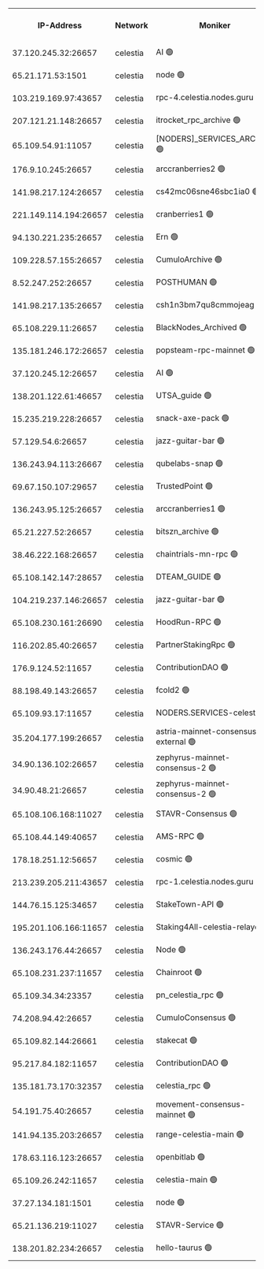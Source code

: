 


<table><tr><th>IP-Address</th><th>Network</th><th>Moniker</th><th>Latest Block Height</th><th>Earliest Block Height</th><th>Catching Up</th><th>Tx Index</th><th>Voting Power</th><th>Version</th><th>Scan Time</th></tr><tr><td>37.120.245.32:26657</td><td>celestia</td><td>AI 🟢</td><td>4259121</td><td>1</td><td>False</td><td>off</td><td>0</td><td>3.3.1</td><td>2025-03-02T06:09:50.378915347UTC</td></tr><tr><td>65.21.171.53:1501</td><td>celestia</td><td>node 🟢</td><td>4259121</td><td>1</td><td>False</td><td>on</td><td>0</td><td>3.3.1</td><td>2025-03-02T06:09:50.737593013UTC</td></tr><tr><td>103.219.169.97:43657</td><td>celestia</td><td>rpc-4.celestia.nodes.guru 🟢</td><td>4259125</td><td>1</td><td>False</td><td>on</td><td>0</td><td>3.3.1</td><td>2025-03-02T06:10:10.670862906UTC</td></tr><tr><td>207.121.21.148:26657</td><td>celestia</td><td>itrocket_rpc_archive 🟢</td><td>4259126</td><td>1</td><td>False</td><td>on</td><td>0</td><td>3.3.1</td><td>2025-03-02T06:10:18.362127310UTC</td></tr><tr><td>65.109.54.91:11057</td><td>celestia</td><td>[NODERS]_SERVICES_ARCHIVE 🟢</td><td>4256495</td><td>1</td><td>False</td><td>on</td><td>0</td><td>3.3.1</td><td>2025-03-02T06:10:51.965833460UTC</td></tr><tr><td>176.9.10.245:26657</td><td>celestia</td><td>arccranberries2 🟢</td><td>4259134</td><td>1</td><td>False</td><td>on</td><td>0</td><td>3.3.1</td><td>2025-03-02T06:11:08.512699866UTC</td></tr><tr><td>141.98.217.124:26657</td><td>celestia</td><td>cs42mc06sne46sbc1ia0 🟢</td><td>4259134</td><td>1</td><td>False</td><td>on</td><td>0</td><td>3.3.1</td><td>2025-03-02T06:11:11.386189946UTC</td></tr><tr><td>221.149.114.194:26657</td><td>celestia</td><td>cranberries1 🟢</td><td>4259138</td><td>1</td><td>False</td><td>on</td><td>0</td><td>3.3.1</td><td>2025-03-02T06:11:33.709198656UTC</td></tr><tr><td>94.130.221.235:26657</td><td>celestia</td><td>Ern 🟢</td><td>4259143</td><td>1</td><td>False</td><td>on</td><td>0</td><td>3.3.1</td><td>2025-03-02T06:12:02.632899409UTC</td></tr><tr><td>109.228.57.155:26657</td><td>celestia</td><td>CumuloArchive 🟢</td><td>4259145</td><td>1</td><td>False</td><td>on</td><td>0</td><td>3.3.1</td><td>2025-03-02T06:12:13.193769973UTC</td></tr><tr><td>8.52.247.252:26657</td><td>celestia</td><td>POSTHUMAN 🟢</td><td>4259146</td><td>1</td><td>False</td><td>on</td><td>0</td><td>3.3.1</td><td>2025-03-02T06:12:22.221227808UTC</td></tr><tr><td>141.98.217.135:26657</td><td>celestia</td><td>csh1n3bm7qu8cmmojeag 🟢</td><td>4259147</td><td>1</td><td>False</td><td>on</td><td>0</td><td>3.3.1</td><td>2025-03-02T06:12:22.937337188UTC</td></tr><tr><td>65.108.229.11:26657</td><td>celestia</td><td>BlackNodes_Archived 🟢</td><td>4259147</td><td>1</td><td>False</td><td>on</td><td>0</td><td>3.3.1</td><td>2025-03-02T06:12:27.409266501UTC</td></tr><tr><td>135.181.246.172:26657</td><td>celestia</td><td>popsteam-rpc-mainnet 🟢</td><td>4259154</td><td>1</td><td>False</td><td>on</td><td>0</td><td>3.3.1</td><td>2025-03-02T06:13:05.282914115UTC</td></tr><tr><td>37.120.245.12:26657</td><td>celestia</td><td>AI 🟢</td><td>4259156</td><td>1</td><td>False</td><td>off</td><td>0</td><td>3.3.1</td><td>2025-03-02T06:13:17.902828947UTC</td></tr><tr><td>138.201.122.61:46657</td><td>celestia</td><td>UTSA_guide 🟢</td><td>4259164</td><td>1</td><td>False</td><td>on</td><td>0</td><td>3.3.1</td><td>2025-03-02T06:14:02.004823355UTC</td></tr><tr><td>15.235.219.228:26657</td><td>celestia</td><td>snack-axe-pack 🟢</td><td>4259165</td><td>1</td><td>False</td><td>off</td><td>0</td><td>3.1.1</td><td>2025-03-02T06:14:05.087739823UTC</td></tr><tr><td>57.129.54.6:26657</td><td>celestia</td><td>jazz-guitar-bar 🟢</td><td>4259166</td><td>1</td><td>False</td><td>off</td><td>0</td><td>3.1.1</td><td>2025-03-02T06:14:13.626100023UTC</td></tr><tr><td>136.243.94.113:26667</td><td>celestia</td><td>qubelabs-snap 🟢</td><td>4259170</td><td>1</td><td>False</td><td>on</td><td>0</td><td>3.3.1</td><td>2025-03-02T06:14:36.913876379UTC</td></tr><tr><td>69.67.150.107:29657</td><td>celestia</td><td>TrustedPoint 🟢</td><td>4259173</td><td>1</td><td>False</td><td>on</td><td>0</td><td>3.2.0</td><td>2025-03-02T06:14:51.894437522UTC</td></tr><tr><td>136.243.95.125:26657</td><td>celestia</td><td>arccranberries1 🟢</td><td>4259180</td><td>1</td><td>False</td><td>on</td><td>0</td><td>3.3.1</td><td>2025-03-02T06:15:29.261580129UTC</td></tr><tr><td>65.21.227.52:26657</td><td>celestia</td><td>bitszn_archive 🟢</td><td>4259181</td><td>1</td><td>False</td><td>on</td><td>0</td><td>3.3.1</td><td>2025-03-02T06:15:34.080631940UTC</td></tr><tr><td>38.46.222.168:26657</td><td>celestia</td><td>chaintrials-mn-rpc 🟢</td><td>4259181</td><td>1</td><td>False</td><td>on</td><td>0</td><td>3.3.1</td><td>2025-03-02T06:15:34.861220831UTC</td></tr><tr><td>65.108.142.147:28657</td><td>celestia</td><td>DTEAM_GUIDE 🟢</td><td>4259187</td><td>1</td><td>False</td><td>on</td><td>0</td><td>3.3.1</td><td>2025-03-02T06:16:12.902306903UTC</td></tr><tr><td>104.219.237.146:26657</td><td>celestia</td><td>jazz-guitar-bar 🟢</td><td>4259189</td><td>1</td><td>False</td><td>off</td><td>0</td><td>3.1.1</td><td>2025-03-02T06:16:20.455064471UTC</td></tr><tr><td>65.108.230.161:26690</td><td>celestia</td><td>HoodRun-RPC 🟢</td><td>2371494</td><td>1537165</td><td>False</td><td>off</td><td>0</td><td>1.9.0</td><td>2025-03-02T06:16:17.733732427UTC</td></tr><tr><td>116.202.85.40:26657</td><td>celestia</td><td>PartnerStakingRpc 🟢</td><td>2371494</td><td>1588231</td><td>False</td><td>on</td><td>0</td><td>1.9.0</td><td>2025-03-02T06:10:03.268810975UTC</td></tr><tr><td>176.9.124.52:11657</td><td>celestia</td><td>ContributionDAO 🟢</td><td>4259180</td><td>2419178</td><td>False</td><td>on</td><td>0</td><td>3.3.1</td><td>2025-03-02T06:15:31.617802382UTC</td></tr><tr><td>88.198.49.143:26657</td><td>celestia</td><td>fcold2 🟢</td><td>4259158</td><td>3174774</td><td>False</td><td>on</td><td>0</td><td>3.3.1</td><td>2025-03-02T06:13:29.076748632UTC</td></tr><tr><td>65.109.93.17:11657</td><td>celestia</td><td>NODERS.SERVICES-celestia 🟢</td><td>4259161</td><td>3188251</td><td>False</td><td>on</td><td>0</td><td>3.2.0</td><td>2025-03-02T06:13:45.370279441UTC</td></tr><tr><td>35.204.177.199:26657</td><td>celestia</td><td>astria-mainnet-consensus-external 🟢</td><td>4259136</td><td>3408001</td><td>False</td><td>off</td><td>0</td><td>3.3.1</td><td>2025-03-02T06:11:19.844054914UTC</td></tr><tr><td>34.90.136.102:26657</td><td>celestia</td><td>zephyrus-mainnet-consensus-2 🟢</td><td>4259161</td><td>3732001</td><td>False</td><td>on</td><td>0</td><td>3.3.1</td><td>2025-03-02T06:13:42.588506411UTC</td></tr><tr><td>34.90.48.21:26657</td><td>celestia</td><td>zephyrus-mainnet-consensus-2 🟢</td><td>4259150</td><td>3733501</td><td>False</td><td>on</td><td>0</td><td>3.3.1</td><td>2025-03-02T06:12:41.968588088UTC</td></tr><tr><td>65.108.106.168:11027</td><td>celestia</td><td>STAVR-Consensus 🟢</td><td>4259138</td><td>3831001</td><td>False</td><td>on</td><td>0</td><td>3.3.1</td><td>2025-03-02T06:11:36.144269140UTC</td></tr><tr><td>65.108.44.149:40657</td><td>celestia</td><td>AMS-RPC 🟢</td><td>4259156</td><td>3893971</td><td>False</td><td>on</td><td>0</td><td>3.2.0</td><td>2025-03-02T06:13:18.368868727UTC</td></tr><tr><td>178.18.251.12:56657</td><td>celestia</td><td>cosmic 🟢</td><td>4259146</td><td>3897823</td><td>False</td><td>on</td><td>0</td><td>3.3.1</td><td>2025-03-02T06:12:22.569603490UTC</td></tr><tr><td>213.239.205.211:43657</td><td>celestia</td><td>rpc-1.celestia.nodes.guru 🟢</td><td>4259160</td><td>3897823</td><td>False</td><td>on</td><td>0</td><td>3.3.1</td><td>2025-03-02T06:13:39.865496373UTC</td></tr><tr><td>144.76.15.125:34657</td><td>celestia</td><td>StakeTown-API 🟢</td><td>4259128</td><td>3998001</td><td>False</td><td>on</td><td>0</td><td>3.3.1</td><td>2025-03-02T06:10:32.911555693UTC</td></tr><tr><td>195.201.106.166:11657</td><td>celestia</td><td>Staking4All-celestia-relayer 🟢</td><td>4259196</td><td>4051450</td><td>False</td><td>off</td><td>0</td><td>3.0.2</td><td>2025-03-02T06:17:04.944183101UTC</td></tr><tr><td>136.243.176.44:26657</td><td>celestia</td><td>Node 🟢</td><td>4259140</td><td>4112001</td><td>False</td><td>on</td><td>0</td><td>3.3.1</td><td>2025-03-02T06:11:43.403787373UTC</td></tr><tr><td>65.108.231.237:11657</td><td>celestia</td><td>Chainroot 🟢</td><td>4259134</td><td>4129992</td><td>False</td><td>on</td><td>0</td><td>3.2.0</td><td>2025-03-02T06:11:08.898425903UTC</td></tr><tr><td>65.109.34.34:23357</td><td>celestia</td><td>pn_celestia_rpc 🟢</td><td>4259153</td><td>4138192</td><td>False</td><td>on</td><td>0</td><td>3.3.1</td><td>2025-03-02T06:13:02.842700327UTC</td></tr><tr><td>74.208.94.42:26657</td><td>celestia</td><td>CumuloConsensus 🟢</td><td>4259139</td><td>4157001</td><td>False</td><td>on</td><td>0</td><td>3.2.0</td><td>2025-03-02T06:11:36.954465037UTC</td></tr><tr><td>65.109.82.144:26661</td><td>celestia</td><td>stakecat 🟢</td><td>4259161</td><td>4171501</td><td>False</td><td>on</td><td>0</td><td>3.3.1</td><td>2025-03-02T06:13:42.967900408UTC</td></tr><tr><td>95.217.84.182:11657</td><td>celestia</td><td>ContributionDAO 🟢</td><td>4259183</td><td>4183965</td><td>False</td><td>off</td><td>0</td><td>3.3.1</td><td>2025-03-02T06:15:47.492039362UTC</td></tr><tr><td>135.181.73.170:32357</td><td>celestia</td><td>celestia_rpc 🟢</td><td>4259188</td><td>4191293</td><td>False</td><td>on</td><td>0</td><td>3.3.1</td><td>2025-03-02T06:16:15.328207139UTC</td></tr><tr><td>54.191.75.40:26657</td><td>celestia</td><td>movement-consensus-mainnet 🟢</td><td>4259194</td><td>4194001</td><td>False</td><td>off</td><td>0</td><td>3.3.1</td><td>2025-03-02T06:16:52.027682450UTC</td></tr><tr><td>141.94.135.203:26657</td><td>celestia</td><td>range-celestia-main 🟢</td><td>4246856</td><td>4200853</td><td>False</td><td>off</td><td>0</td><td>3.3.1</td><td>2025-03-02T06:10:07.673270479UTC</td></tr><tr><td>178.63.116.123:26657</td><td>celestia</td><td>openbitlab 🟢</td><td>4259125</td><td>4210325</td><td>False</td><td>on</td><td>0</td><td>3.3.1</td><td>2025-03-02T06:10:15.516466962UTC</td></tr><tr><td>65.109.26.242:11657</td><td>celestia</td><td>celestia-main 🟢</td><td>4259168</td><td>4231172</td><td>False</td><td>on</td><td>0</td><td>3.3.1</td><td>2025-03-02T06:14:24.409531493UTC</td></tr><tr><td>37.27.134.181:1501</td><td>celestia</td><td>node 🟢</td><td>4259142</td><td>4249837</td><td>False</td><td>off</td><td>0</td><td>3.0.2</td><td>2025-03-02T06:11:54.200352507UTC</td></tr><tr><td>65.21.136.219:11027</td><td>celestia</td><td>STAVR-Service 🟢</td><td>4257864</td><td>4254001</td><td>False</td><td>off</td><td>0</td><td>3.3.1</td><td>2025-03-02T06:09:47.928272109UTC</td></tr><tr><td>138.201.82.234:26657</td><td>celestia</td><td>hello-taurus 🟢</td><td>4259161</td><td>4258001</td><td>False</td><td>off</td><td>0</td><td>3.3.1</td><td>2025-03-02T06:13:42.227730336UTC</td></tr></table>